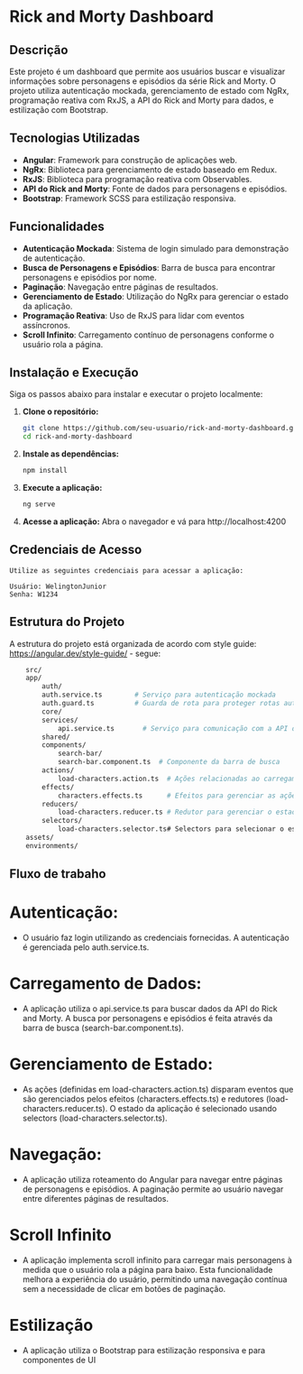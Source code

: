 # Rick and Morty Dashboard

## Descrição

Este projeto é um dashboard que permite aos usuários buscar e visualizar informações sobre personagens e episódios da série Rick and Morty. O projeto utiliza autenticação mockada, gerenciamento de estado com NgRx, programação reativa com RxJS, a API do Rick and Morty para dados, e estilização com Bootstrap.

## Tecnologias Utilizadas

- **Angular**: Framework para construção de aplicações web.
- **NgRx**: Biblioteca para gerenciamento de estado baseado em Redux.
- **RxJS**: Biblioteca para programação reativa com Observables.
- **API do Rick and Morty**: Fonte de dados para personagens e episódios.
- **Bootstrap**: Framework SCSS para estilização responsiva.

## Funcionalidades

- **Autenticação Mockada**: Sistema de login simulado para demonstração de autenticação.
- **Busca de Personagens e Episódios**: Barra de busca para encontrar personagens e episódios por nome.
- **Paginação**: Navegação entre páginas de resultados.
- **Gerenciamento de Estado**: Utilização do NgRx para gerenciar o estado da aplicação.
- **Programação Reativa**: Uso de RxJS para lidar com eventos assíncronos.
- **Scroll Infinito**: Carregamento contínuo de personagens conforme o usuário rola a página.


## Instalação e Execução

Siga os passos abaixo para instalar e executar o projeto localmente:

1. **Clone o repositório:**
   ```sh
   git clone https://github.com/seu-usuario/rick-and-morty-dashboard.git
   cd rick-and-morty-dashboard

2. **Instale as dependências:**
    ```sh
    npm install
    
3. **Execute a aplicação:**
    ```sh
    ng serve

4. **Acesse a aplicação:**
    Abra o navegador e vá para http://localhost:4200

## Credenciais de Acesso

    Utilize as seguintes credenciais para acessar a aplicação:

    Usuário: WelingtonJunior
    Senha: W1234

## Estrutura do Projeto

A estrutura do projeto está organizada de acordo com style guide: https://angular.dev/style-guide/   - segue:
```sh
    src/
    app/
        auth/
        auth.service.ts        # Serviço para autenticação mockada
        auth.guard.ts          # Guarda de rota para proteger rotas autenticadas
        core/
        services/
            api.service.ts       # Serviço para comunicação com a API do Rick and Morty
        shared/
        components/
            search-bar/
            search-bar.component.ts  # Componente da barra de busca
        actions/
            load-characters.action.ts  # Ações relacionadas ao carregamento de personagens
        effects/
            characters.effects.ts      # Efeitos para gerenciar as ações de personagens
        reducers/
            load-characters.reducer.ts # Redutor para gerenciar o estado dos personagens
        selectors/
            load-characters.selector.ts# Selectors para selecionar o estado dos personagens
    assets/
    environments/
```

## Fluxo de trabaho

# Autenticação:

- O usuário faz login utilizando as credenciais fornecidas.
A autenticação é gerenciada pelo auth.service.ts.

# Carregamento de Dados:

- A aplicação utiliza o api.service.ts para buscar dados da API do Rick and Morty.
A busca por personagens e episódios é feita através da barra de busca (search-bar.component.ts).

# Gerenciamento de Estado:

- As ações (definidas em load-characters.action.ts) disparam eventos que são gerenciados pelos efeitos (characters.effects.ts) e redutores (load-characters.reducer.ts).
O estado da aplicação é selecionado usando selectors (load-characters.selector.ts).

 # Navegação:

- A aplicação utiliza roteamento do Angular para navegar entre páginas de personagens e episódios.
A paginação permite ao usuário navegar entre diferentes páginas de resultados.

# Scroll Infinito

- A aplicação implementa scroll infinito para carregar mais personagens à medida que o usuário rola a página para baixo. Esta funcionalidade melhora a experiência do usuário, permitindo uma navegação contínua sem a necessidade de clicar em botões de paginação.
 
# Estilização

- A aplicação utiliza o Bootstrap para estilização responsiva e para componentes de UI

